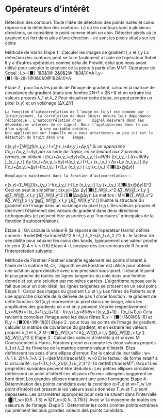 # Opérateurs d'intérêt

Détection des contours
Toute l’idée de détection des points isolés et coins repose sur la détection des contours. Là où les contours sont à plusieurs directions, on considère le point comme étant un coin.
	Détecter pixels où le gradient est fort dans plus d’une direction – ce sont les pixels situés sur les coins
 
Méthode de Harris
Etape 1 : Calculer les images de gradient I_x et I_y 
	La détection des contours peut se faire facilement à l’aide de l’opérateur Sobel. Il y a d’autres opérateurs 	comme celui de Prewitt, celui que nous avant utilisé pour calculer le gradient de la pente à partir d’un MNT.
	Opérateur de Sobel :
I_x=[■(-1&0&1@-2&0&2@-1&0&1)]×A 		I_y=[■(-1&-2&-1@0&0&0@1&2&1)]×A

Etape 2 : pour tous les points de l’image de gradient, calculer la matrice de covariance du gradient (dans une fenêtre 2N+1 × 2N+1) et en extraire les valeurs propres λ_1 et λ_2
	Pour visualiser cette étape, on peut prendre un pixel (x,y) et un voisinage (ΔX,ΔY)
 
	La fonction d’autocorrélation de l’image en (x,y) est donnée par :
	Intuitivement, la corrélation de deux objets mesure leur dépendance réciproque ; L'autocorrélation d'un 	signal mesurera donc les dépendances internes de ce signal. Nous l'appliquerons dans le cas d'un signal 	à une variable entière.
	Une application sur laquelle nous nous attarderons un peu ici est la détection du bruit dans une 	image. 
c(x,y)=∑_W▒〖[I(x_i,y_i )-I(〗 x_i+Δx,y_i+Δy)]²
	Si on approxime I(x_i+Δx,y_i+Δy) par sa série de Taylor, en se limitant aux 2 premiers termes, on 	obtient :
I(x_i+Δx,y_i+Δy)=I(x_i,y_i )+∂I/∂x |_(x_i,y_i ) Δx+∂I/∂y |_(x_i,y_i ) Δy
I(x_i+Δx,y_i+Δy)=I(x_i,y_i )+I_x (x_i,y_i )  Δx+I_y (x_i,y_i )  Δy
I(x_i+Δx,y_i+Δy)=I(x_i,y_i )+[I_x (x_i,y_i )     I_y (x_i,y_i )][■(Δx@Δy)]

	Remplaçons maintenant dans la fonction d’autocorrélation :
c(x,y)=∑_W▒[I(x_i,y_i )-I(x_i,y_i )-[I_x (x_i,y_i )     I_y (x_i,y_i )][■(Δx@Δy)]]^2 
	Ceci on peut le simplifier :
c(x,y)=[Δx  Δy][■(∑_W▒I_x^2 &∑_W▒〖I_x I_y 〗@∑_W▒〖I_x I_y 〗&∑_W▒I_y^2 )][■(Δx@Δy)]
	La matrice :
M=[■(∑_W▒I_x^2 &∑_W▒〖I_x I_y 〗@∑_W▒〖I_x I_y 〗&∑_W▒I_y^2 )]
	Illustre la structure du gradient de l’image dans un voisinage du pixel (x,y). 
	Ses valeurs propres et décrivent l’étalement des valeurs du gradient dans deux directions orthogonales 	(et peuvent être associées aux “courbures” principales de la fonction d’autocorrélation).

Etape 3 : On calcule la valeur R (la réponse de l’opérateur Harris) définie comme :
R=det⁡(M)-k×trace(M)^2
R=λ_1 λ_2-k(λ_1+λ_2 )^2
	k : le facteur de sensibilité pour séparer les coins des bords, typiquement une valeur proche 	de zéro 	(0.4 ≤ k ≤ 0.6)
Etape 4 : L’analyse des iso-contours de R fournit l’interprétation suivante : 
 
Méthode de Förstner
Förstner identifie également les points d’intérêt à l'aide de la matrice M.
Or, l’algorithme de Förstner est utilisé pour obtenir une solution approximative avec une précision sous-pixel. Il résout le point le plus proche de toutes les lignes tangentes du coin dans une fenêtre donnée et est une solution par moindres carrées. L'algorithme repose sur le fait que pour un coin idéal, les lignes tangentes se croisent en un seul point.
Etape 1 : Calcul des images du gradient I_x et I_y
Les filtres de Roberts sont une approche discrète de la dérivée de pas 1 d'une fonction : le gradient de cette fonction.
Si I(x,y) represente un pixel dans une image, alors les amplitudes des gradients en x et en y peuvent s'ecrire respectivement :
I_x=∂I/∂x= I(x_(i+1),y_(j+1)) - I(x,y)
I_y=∂I/∂y= I(x,y_(j+1)) - I(x_(i+1),y)
Cela revient à convoluer l'image avec les deux filtres R_x = [■(+1&0@0&-1)] et R_y = [■(0&+1@-1&0)]
Etape 2 : pour tous les points de l’image de gradient, calculer la matrice de covariance du gradient, et en extraire les valeurs propres λ_1 et λ_2
M=[■(∑_W▒I_x^2 &∑_W▒〖I_x I_y 〗@∑_W▒〖I_x I_y 〗&∑_W▒I_y^2 )]
Etape 3 : Calcul des valeurs d’intérêts q et w avec M
Contrairement à Harris, Förstner prend en compte les deux valeurs propres λ_1 et λ_2 de l'inverse de la matrice comme valeur d'intérêt. Elles définissent les axes d'une ellipse d'erreur. Par le calcul de leur taille :
w=(λ_1 λ_2)/(λ_1+λ_2 )=(det⁡(M))/(trace(M));     w>0
Et le facteur de forme relatif à la circularité :
q=1-((λ_1-λ_2)/(λ_1+λ_2 ))^2=(4 det⁡(M))/trace(M)²;      0≤q≤1
Les propriétés suivantes peuvent être déduites :
	Les petites ellipses circulaires définissent un point d’intérêt
	Les ellipses d'erreur allongées suggèrent un bord droit
	Les grandes ellipses marquent une zone homogène
Etape 4 : Détermination des points candidats avec la condition q>T_q et w>T_w
	Un point d'intérêt est présent si les valeurs seuils données T_w et T_q sont dépassées. Les paramètres 	appropriés pour cela se situent dans l'intervalle :
{█(T_w=(0.5…1.5)  w ̅@T_q=(0.5…0.75))┤
	Avec w ̅ la moyenne de toutes les valeurs w de l’image.
Etape 5 : Déterminer les coins comme points extrêmes qui prennent les plus grandes valeurs des points candidats
